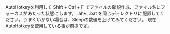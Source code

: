 AutoHotkeyを利用して Shift + Ctrl + F でファイルの新規作成、ファイル名にフォーカスがあたった状態にします。
.ahk, .bat を同じディレクトリに配置してください。うまくいかない場合は、Sleepの数値を上げてみてください。
現在AutoHotkeyを使用している事が前提です。

